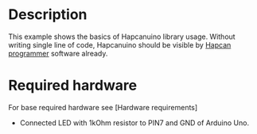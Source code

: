 # Description
This example shows the basics of Hapcanuino library usage. Without writing single line of code, Hapcanuino should be visible by [Hapcan programmer](http://hapcan.com/software/hap/) software already.

# Required hardware
For base required hardware see [Hardware requirements]

- Connected LED with 1kOhm resistor to PIN7 and GND of Arduino Uno.
